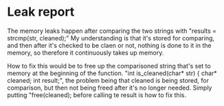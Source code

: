 # Leak report

The memory leaks happen after comparing the two strings with "results = strcmp(str, cleaned);"
My understanding is that it's stored for comparing, and then after it's checked to be claen or not, nothing is done to it in the memory, so therefore it continuously takes up memory.

How to fix this would be to free up the comparisoned string that's set to memory at the beginning of the function. "int is_cleaned(char* str) { char* cleaned; int result;", the problem being that cleaned is being stored, for comparison, but then not being freed after it's no longer needed. Simply putting "free(cleaned); before calling te result is how to fix this.  

